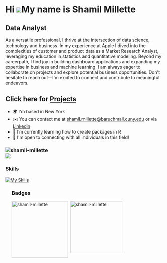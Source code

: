 Hi ![](https://user-images.githubusercontent.com/18350557/176309783-0785949b-9127-417c-8b55-ab5a4333674e.gif)My name is Shamil Millette
========================================================================================================================================

Data Analyst
--------------------------

As a versatile professional, I thrive at the intersection of data science, technology and business. In my experience at Apple I dived into the complexities of customer and product data as a Market Research Analyst, leveraging my education in statistics and quantitative modeling. Beyond my careerpath, I find joy in building dashboard applications and expanding my expertise in business and machine learning. I am always eager to collaborate on projects and explore potential business opportunities. Don't hesitate to reach out—I'm excited to connect and contribute to meaningful endeavors.
##  Click here for [Projects](https://github.com/Shamil-Millette/Zoom-Sales-Analysis-/blob/main/README.md)
 
*   🌍  I'm based in New York
*   ✉️  You can contact me at [shamil.millette@baruchmail.cuny.edu](mailto:shamil.millette@baruchmail.cuny.edu) or via [Linkedin](https://www.linkedin.com/in/shamilmillette-data-analyst/)
*   🧠  I’m currently learning how to create packages in R 
*   🤝  I'm open to connecting with all individuals in this field!


<h3 align="left"><img src="https://komarev.com/ghpvc/?username=shamil-millette" alt="shamil-millette"> <br> <a href="https://hits.seeyoufarm.com"><img src="https://hits.seeyoufarm.com/api/count/incr/badge.svg?url=https%3A%2F%2Fshamil-millette.github.io&count_bg=%2379C83D&title_bg=%23555555&icon=&icon_color=%23E7E7E7&title=hits&edge_flat=false"/></a> </h3>

### Skills 
<!-- <p align="left">
<a href="https://www.python.org/" target="_blank" rel="noreferrer"><img src="https://raw.githubusercontent.com/danielcranney/readme-generator/main/public/icons/skills/python-colored.svg" width="36" height="36" alt="Python" /></a>
<a href="https://www.mysql.com/" target="_blank" rel="noreferrer"><img src="https://raw.githubusercontent.com/danielcranney/readme-generator/main/public/icons/skills/mysql-colored.svg" width="36" height="36" alt="MySQL" /></a>
<a href="https://flask.palletsprojects.com/en/2.0.x/" target="_blank" rel="noreferrer"><img src="https://raw.githubusercontent.com/danielcranney/readme-generator/main/public/icons/skills/flask-colored.svg" width="36" height="36" alt="Flask" /></a>
<a href="https://www.adobe.com/uk/products/photoshop.html" target="_blank" rel="noreferrer"><img src="https://raw.githubusercontent.com/danielcranney/readme-generator/main/public/icons/skills/photoshop-colored.svg" width="36" height="36" alt="Photoshop" /></a>
<a href="adobe.com/uk/products/illustrator.html" target="_blank" rel="noreferrer"><img src="https://raw.githubusercontent.com/danielcranney/readme-generator/main/public/icons/skills/illustrator-colored.svg" width="36" height="36" alt="Illustrator" /></a>
</p> -->

[![My Skills](https://skillicons.dev/icons?i=r,regex,mysql,py,postgres,aws,gitlab,sqlite,terraform,azure)](https://skillicons.dev)
                    
                      



<div
    <div>
 </a>
    </div>
    <div style="margin-left: 20px;">
        <h3 align="left">Badges</h3>
        <p>&nbsp;<img align="Left" height="180em" src="https://github-readme-stats.vercel.app/api?username=shamil-millette&show_icons=true&locale=en&theme=gotham" alt="shamil-millette" 
        <p><img height="165em" src="https://github-readme-streak-stats.herokuapp.com/?user=shamil-millette&theme=gotham" alt="shamil-millette" /></p>
    </div>
</div>
